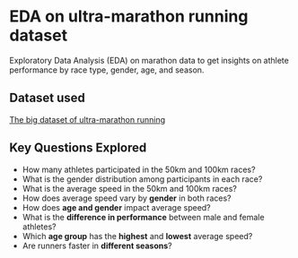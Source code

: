 # EDA on ultra-marathon running dataset
Exploratory Data Analysis (EDA) on marathon data to get insights on athlete performance by race type, gender, age, and season.

## Dataset used

[The big dataset of ultra-marathon running](https://www.kaggle.com/datasets/aiaiaidavid/the-big-dataset-of-ultra-marathon-running)

## Key Questions Explored

- How many athletes participated in the 50km and 100km races?
- What is the gender distribution among participants in each race?
- What is the average speed in the 50km and 100km races?
- How does average speed vary by **gender** in both races?
- How does **age and gender** impact average speed?
- What is the **difference in performance** between male and female athletes?
- Which **age group** has the **highest** and **lowest** average speed?
- Are runners faster in **different seasons**?
